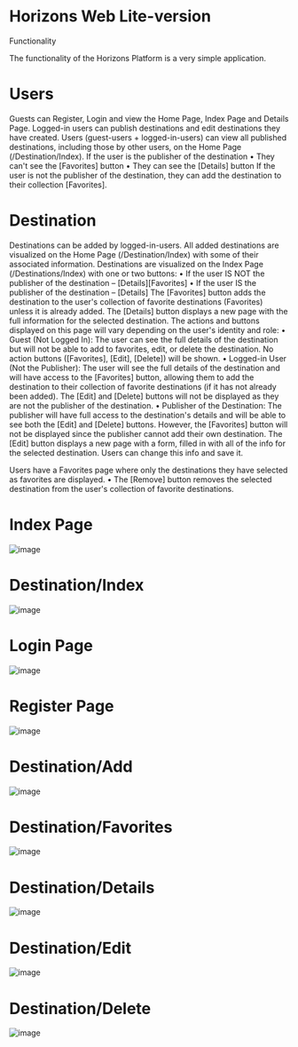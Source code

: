 # Horizons Web Lite-version
Functionality

The functionality of the Horizons Platform is a very simple application.
# Users

Guests can Register, Login and view the Home Page, Index Page and Details Page. 
Logged-in users can publish destinations and edit destinations they have created. 
Users (guest-users + logged-in-users) can view all published destinations, including those by other users, on the Home Page (/Destination/Index). 
If the user is the publisher of the destination
•	They can't see the [Favorites] button
•	They can see the [Details] button
If the user is not the publisher of the destination, they can add the destination to their collection [Favorites].
# Destination

Destinations can be added by logged-in-users. All added destinations are visualized on the Home Page (/Destination/Index) with some of their associated information. 
Destinations are visualized on the Index Page (/Destinations/Index) with one or two buttons:
•	If the user IS NOT the publisher of the destination – [Details][Favorites]
•	If the user IS the publisher of the destination – [Details]
The [Favorites] button adds the destination to the user's collection of favorite destinations (Favorites) unless it is already added.
The [Details] button displays a new page with the full information for the selected destination. The actions and buttons displayed on this page will vary depending on the user's identity and role:
•	Guest (Not Logged In):
The user can see the full details of the destination but will not be able to add to favorites, edit, or delete the destination. No action buttons ([Favorites], [Edit], [Delete]) will be shown.
•	Logged-in User (Not the Publisher):
The user will see the full details of the destination and will have access to the [Favorites] button, allowing them to add the destination to their collection of favorite destinations (if it has not already been added). The [Edit] and [Delete] buttons will not be displayed as they are not the publisher of the destination.
•	Publisher of the Destination:
The publisher will have full access to the destination's details and will be able to see both the [Edit] and [Delete] buttons. However, the [Favorites] button will not be displayed since the publisher cannot add their own destination.
The [Edit] button displays a new page with a form, filled in with all of the info for the selected destination. Users can change this info and save it.

Users have a Favorites page where only the destinations they have selected as favorites are displayed.
•	The [Remove] button removes the selected destination from the user's collection of favorite destinations.

# Index Page
![image](https://github.com/user-attachments/assets/5cceb3cb-8cb8-4116-960b-3249ce5929e5)
# Destination/Index 
![image](https://github.com/user-attachments/assets/0733a6f0-5eed-4656-b231-9831de3522ad)
# Login Page 
![image](https://github.com/user-attachments/assets/a57fc4e3-86b4-41b9-8c39-acf34a426b18)
# Register Page 
![image](https://github.com/user-attachments/assets/7ce9c178-5c12-41ca-aed9-27140f9aab59)
# Destination/Add 
![image](https://github.com/user-attachments/assets/9df715c1-d91d-424f-b464-a73e186deb6c)
# Destination/Favorites
![image](https://github.com/user-attachments/assets/f5700ab6-ced1-4d44-862f-330f4076a89f)
# Destination/Details
![image](https://github.com/user-attachments/assets/fbaf440d-0651-4bf2-bb1c-329a32490b0d)
# Destination/Edit
![image](https://github.com/user-attachments/assets/251944b3-2258-4406-8c18-c8942f930356)
# Destination/Delete
![image](https://github.com/user-attachments/assets/06c099dd-5936-4e33-a8e6-e85deffbc349)

